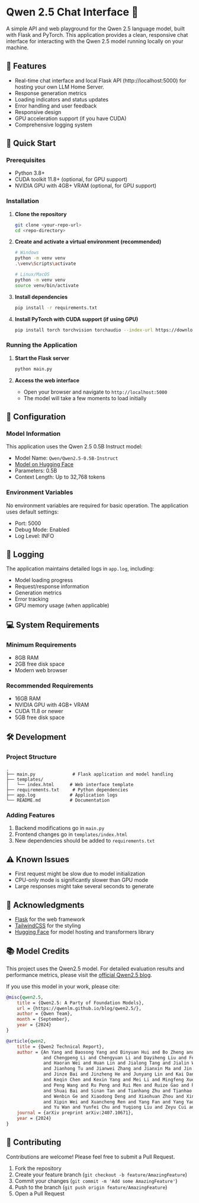 # Qwen 2.5 Chat Interface 🤖

A simple API and web playground for the Qwen 2.5 language model, built with Flask and PyTorch. This application provides a clean, responsive chat interface for interacting with the Qwen 2.5 model running locally on your machine.

## 🌟 Features

- Real-time chat interface and local Flask API (http://localhost:5000) for hosting your own LLM Home Server.
- Response generation metrics
- Loading indicators and status updates
- Error handling and user feedback
- Responsive design
- GPU acceleration support (if you have CUDA)
- Comprehensive logging system

## 🚀 Quick Start

### Prerequisites

- Python 3.8+
- CUDA toolkit 11.8+ (optional, for GPU support)
- NVIDIA GPU with 4GB+ VRAM (optional, for GPU support)

### Installation

1. **Clone the repository**
   ```bash
   git clone <your-repo-url>
   cd <repo-directory>
   ```

2. **Create and activate a virtual environment (recommended)**
   ```bash
   # Windows
   python -m venv venv
   .\venv\Scripts\activate

   # Linux/MacOS
   python -m venv venv
   source venv/bin/activate
   ```

3. **Install dependencies**
   ```bash
   pip install -r requirements.txt
   ```

4. **Install PyTorch with CUDA support (if using GPU)**
   ```bash
   pip install torch torchvision torchaudio --index-url https://download.pytorch.org/whl/cu118
   ```

### Running the Application

1. **Start the Flask server**
   ```bash
   python main.py
   ```

2. **Access the web interface**
   - Open your browser and navigate to `http://localhost:5000`
   - The model will take a few moments to load initially

## 🔧 Configuration

### Model Information

This application uses the Qwen 2.5 0.5B Instruct model:
- Model Name: `Qwen/Qwen2.5-0.5B-Instruct`
- [Model on Hugging Face](https://huggingface.co/Qwen/Qwen2.5-0.5B-Instruct)
- Parameters: 0.5B
- Context Length: Up to 32,768 tokens

### Environment Variables

No environment variables are required for basic operation. The application uses default settings:
- Port: 5000
- Debug Mode: Enabled
- Log Level: INFO

## 📝 Logging

The application maintains detailed logs in `app.log`, including:
- Model loading progress
- Request/response information
- Generation metrics
- Error tracking
- GPU memory usage (when applicable)

## 💻 System Requirements

### Minimum Requirements
- 8GB RAM
- 2GB free disk space
- Modern web browser

### Recommended Requirements
- 16GB RAM
- NVIDIA GPU with 4GB+ VRAM
- CUDA 11.8 or newer
- 5GB free disk space

## 🛠 Development

### Project Structure
```
.
├── main.py              # Flask application and model handling
├── templates/
│   └── index.html      # Web interface template
├── requirements.txt     # Python dependencies
├── app.log             # Application logs
└── README.md           # Documentation
```

### Adding Features

1. Backend modifications go in `main.py`
2. Frontend changes go in `templates/index.html`
3. New dependencies should be added to `requirements.txt`

## ⚠️ Known Issues

- First request might be slow due to model initialization
- CPU-only mode is significantly slower than GPU mode
- Large responses might take several seconds to generate

## 🙏 Acknowledgments

- [Flask](https://flask.palletsprojects.com/) for the web framework
- [TailwindCSS](https://tailwindcss.com/) for the styling
- [Hugging Face](https://huggingface.co/) for model hosting and transformers library

## 📚 Model Credits

This project uses the Qwen2.5 model. For detailed evaluation results and performance metrics, please visit the [official Qwen2.5 blog](https://qwenlm.github.io/blog/qwen2.5/).

If you use this model in your work, please cite:

```bibtex
@misc{qwen2.5,
    title = {Qwen2.5: A Party of Foundation Models},
    url = {https://qwenlm.github.io/blog/qwen2.5/},
    author = {Qwen Team},
    month = {September},
    year = {2024}
}

@article{qwen2,
    title = {Qwen2 Technical Report}, 
    author = {An Yang and Baosong Yang and Binyuan Hui and Bo Zheng and Bowen Yu and Chang Zhou 
              and Chengpeng Li and Chengyuan Li and Dayiheng Liu and Fei Huang and Guanting Dong 
              and Haoran Wei and Huan Lin and Jialong Tang and Jialin Wang and Jian Yang 
              and Jianhong Tu and Jianwei Zhang and Jianxin Ma and Jin Xu and Jingren Zhou 
              and Jinze Bai and Jinzheng He and Junyang Lin and Kai Dang and Keming Lu 
              and Keqin Chen and Kexin Yang and Mei Li and Mingfeng Xue and Na Ni and Pei Zhang 
              and Peng Wang and Ru Peng and Rui Men and Ruize Gao and Runji Lin and Shijie Wang 
              and Shuai Bai and Sinan Tan and Tianhang Zhu and Tianhao Li and Tianyu Liu 
              and Wenbin Ge and Xiaodong Deng and Xiaohuan Zhou and Xingzhang Ren and Xinyu Zhang 
              and Xipin Wei and Xuancheng Ren and Yang Fan and Yang Yao and Yichang Zhang 
              and Yu Wan and Yunfei Chu and Yuqiong Liu and Zeyu Cui and Zhenru Zhang and Zhihao Fan},
    journal = {arXiv preprint arXiv:2407.10671},
    year = {2024}
}
```

## 🤝 Contributing

Contributions are welcome! Please feel free to submit a Pull Request.

1. Fork the repository
2. Create your feature branch (`git checkout -b feature/AmazingFeature`)
3. Commit your changes (`git commit -m 'Add some AmazingFeature'`)
4. Push to the branch (`git push origin feature/AmazingFeature`)
5. Open a Pull Request